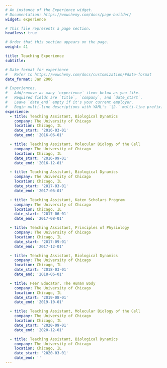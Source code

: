 ```yaml
---
# An instance of the Experience widget.
# Documentation: https://wowchemy.com/docs/page-builder/
widget: experience

# This file represents a page section.
headless: true

# Order that this section appears on the page.
weight: 41

title: Teaching Experience
subtitle:

# Date format for experience
#   Refer to https://wowchemy.com/docs/customization/#date-format
date_format: Jan 2006

# Experiences.
#   Add/remove as many `experience` items below as you like.
#   Required fields are `title`, `company`, and `date_start`.
#   Leave `date_end` empty if it's your current employer.
#   Begin multi-line descriptions with YAML's `|2-` multi-line prefix.
experience:
  - title: Teaching Assistant, Biological Dynamics
    company: The University of Chicago
    location: Chicago, IL
    date_start: '2016-03-01'
    date_end: '2016-06-01'

  - title: Teaching Assistant, Molecular Biology of the Cell
    company: The University of Chicago
    location: Chicago, IL
    date_start: '2016-09-01'
    date_end: '2016-12-01'

  - title: Teaching Assistant, Biological Dynamics
    company: The University of Chicago
    location: Chicago, IL
    date_start: '2017-03-01'
    date_end: '2017-06-01'

  - title: Teaching Assistant, Katen Scholars Program
    company: The University of Chicago
    location: Chicago, IL
    date_start: '2017-06-01'
    date_end: '2017-08-01'

  - title: Teaching Assistant, Principles of Physiology
    company: The University of Chicago
    location: Chicago, IL
    date_start: '2017-09-01'
    date_end: '2017-12-01'

  - title: Teaching Assistant, Biological Dynamics
    company: The University of Chicago
    location: Chicago, IL
    date_start: '2018-03-01'
    date_end: '2018-06-01'

  - title: Peer Educator, The Human Body
    company: The University of Chicago
    location: Chicago, IL
    date_start: '2019-08-01'
    date_end: '2019-10-01'

  - title: Teaching Assistant, Molecular Biology of the Cell
    company: The University of Chicago
    location: Chicago, IL
    date_start: '2020-09-01'
    date_end: '2020-12-01'

  - title: Teaching Assistant, Biological Dynamics
    company: The University of Chicago
    location: Chicago, IL
    date_start: '2020-03-01'
    date_end: ''
---
```

